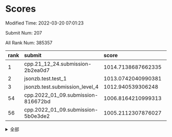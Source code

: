 # Scores

Modified Time: 2022-03-20 07:01:23

Submit Num: 207

All Rank Num: 385357

| rank |               submit               |       score        |       sigma        | pk_num |
| :--- | :--------------------------------- | :----------------- | :----------------- | :----- |
| 1    | cpp.21_12_24.submission-2b2ea0d7   | 1014.7138687662335 | 0.8446395267605356 | 7449   |
| 2    | jsonzb.test.test_1                 | 1013.0742040990381 | 0.8023683049248395 | 7447   |
| 3    | jsonzb.test.submission_level_4     | 1012.940539306248  | 0.8080461459614844 | 7441   |
| 54   | cpp.2022_01_09.submission-816672bd | 1006.8164210999313 | 0.7210040603699133 | 7447   |
| 56   | cpp.2022_01_09.submission-5b0e3de2 | 1005.2112307876027 | 0.7253415346946338 | 7448   |


<details>
<summary>全部</summary>

| rank |                 submit                 |       score        |       sigma        | pk_num |
| :--- | :------------------------------------- | :----------------- | :----------------- | :----- |
| 1    | cpp.21_12_24.submission-2b2ea0d7       | 1014.7138687662335 | 0.8446395267605356 | 7449   |
| 2    | jsonzb.test.test_1                     | 1013.0742040990381 | 0.8023683049248395 | 7447   |
| 3    | jsonzb.test.submission_level_4         | 1012.940539306248  | 0.8080461459614844 | 7441   |
| 4    | gobigger.level_3.submission_level_3_20 | 1011.7416890390135 | 0.7848650958923393 | 7449   |
| 5    | gobigger.level_3.submission_level_3_14 | 1011.352215342741  | 0.8035561391735078 | 7443   |
| 6    | gobigger.level_3.submission_level_3_6  | 1011.144650401998  | 0.7702460244759042 | 7443   |
| 7    | gobigger.level_3.submission_level_3_18 | 1011.0356616362991 | 0.7629143727376491 | 7443   |
| 8    | gobigger.level_3.submission_level_3_9  | 1010.9432796887456 | 0.7514865964595188 | 7448   |
| 9    | gobigger.level_3.submission_level_3_5  | 1010.8285154821826 | 0.7705973871049525 | 7448   |
| 10   | gobigger.level_3.submission_level_3_44 | 1010.82592525733   | 0.7495686567551212 | 7446   |
| 11   | gobigger.level_3.submission_level_3_40 | 1010.7506755137483 | 0.7976763572560261 | 7450   |
| 12   | gobigger.level_3.submission_level_3_21 | 1010.6930159709405 | 0.7446155797097692 | 7447   |
| 13   | gobigger.level_3.submission_level_3_12 | 1010.5040253203418 | 0.7594188857587146 | 7446   |
| 14   | gobigger.level_3.submission_level_3_27 | 1010.4551412377632 | 0.7680299143204162 | 7443   |
| 15   | gobigger.level_3.submission_level_3_42 | 1010.4015344336128 | 0.7625298409327828 | 7450   |
| 16   | gobigger.level_3.submission_level_3_0  | 1010.3150081108269 | 0.7503237914445549 | 7447   |
| 17   | gobigger.level_3.submission_level_3_24 | 1010.3005006695513 | 0.7726733635391526 | 7452   |
| 18   | gobigger.level_3.submission_level_3_36 | 1010.2264472264904 | 0.7723846987882619 | 7448   |
| 19   | gobigger.level_3.submission_level_3_49 | 1010.1932947583272 | 0.798507465662473  | 7449   |
| 20   | gobigger.level_3.submission_level_3_33 | 1009.9163359821631 | 0.7388925329312539 | 7442   |
| 21   | gobigger.level_3.submission_level_3_1  | 1009.9068735245361 | 0.7539902044239429 | 7440   |
| 22   | gobigger.level_3.submission_level_3_37 | 1009.8982162831614 | 0.764727031846918  | 7446   |
| 23   | gobigger.level_3.submission_level_3_28 | 1009.8786647834464 | 0.780916141785512  | 7445   |
| 24   | gobigger.level_3.submission_level_3_15 | 1009.870510150616  | 0.7653798011807025 | 7448   |
| 25   | gobigger.level_3.submission_level_3_38 | 1009.83785643554   | 0.7498572834571707 | 7449   |
| 26   | gobigger.level_3.submission_level_3_3  | 1009.8309397876371 | 0.7482691002025555 | 7449   |
| 27   | gobigger.level_3.submission_level_3_10 | 1009.8092881056524 | 0.74975571133454   | 7447   |
| 28   | gobigger.level_3.submission_level_3_13 | 1009.7848301774119 | 0.7758000632671455 | 7449   |
| 29   | gobigger.level_3.submission_level_3_30 | 1009.7064358674302 | 0.7471093639951227 | 7444   |
| 30   | gobigger.level_3.submission_level_3_31 | 1009.6801093462387 | 0.7721969026110923 | 7443   |
| 31   | gobigger.level_3.submission_level_3_47 | 1009.6582654880809 | 0.7581991554877459 | 7448   |
| 32   | gobigger.level_3.submission_level_3_45 | 1009.6290926820059 | 0.7544600957658792 | 7445   |
| 33   | gobigger.level_3.submission_level_3_39 | 1009.6078978808333 | 0.7641486432711126 | 7449   |
| 34   | gobigger.level_3.submission_level_3_2  | 1009.6010042315612 | 0.7436227578409137 | 7448   |
| 35   | gobigger.level_3.submission_level_3_25 | 1009.6006751283109 | 0.7515298343262902 | 7446   |
| 36   | gobigger.level_3.submission_level_3_46 | 1009.5973568937462 | 0.7589607738427365 | 7444   |
| 37   | gobigger.level_3.submission_level_3_17 | 1009.5653944129579 | 0.772324859787133  | 7444   |
| 38   | gobigger.level_3.submission_level_3_4  | 1009.5634930371482 | 0.7402997009101432 | 7449   |
| 39   | gobigger.level_3.submission_level_3_32 | 1009.4488622122025 | 0.7545610875087865 | 7444   |
| 40   | gobigger.level_3.submission_level_3_43 | 1009.3788294445168 | 0.7550054407276743 | 7451   |
| 41   | gobigger.level_3.submission_level_3_22 | 1009.3329080349259 | 0.7416464849830043 | 7442   |
| 42   | gobigger.level_3.submission_level_3_19 | 1009.2813317867032 | 0.757328215189269  | 7447   |
| 43   | gobigger.level_3.submission_level_3_8  | 1009.234229543759  | 0.7522472548945983 | 7450   |
| 44   | gobigger.level_3.submission_level_3_35 | 1009.1758184967013 | 0.755657804902618  | 7450   |
| 45   | gobigger.level_3.submission_level_3_11 | 1009.0383406457238 | 0.7527928852383848 | 7444   |
| 46   | gobigger.level_3.submission_level_3_7  | 1008.9767775178611 | 0.7407751224947337 | 7450   |
| 47   | gobigger.level_3.submission_level_3_41 | 1008.772585058398  | 0.7519482259222314 | 7445   |
| 48   | gobigger.level_3.submission_level_3_48 | 1008.7630628374519 | 0.7392985615610009 | 7444   |
| 49   | gobigger.level_3.submission_level_3_26 | 1008.7016930668806 | 0.7352309744307507 | 7442   |
| 50   | gobigger.level_3.submission_level_3_34 | 1008.6182706445966 | 0.751494667489034  | 7445   |
| 51   | gobigger.level_3.submission_level_3_23 | 1008.408576465829  | 0.75483507425648   | 7447   |
| 52   | gobigger.level_3.submission_level_3_16 | 1008.2969362562651 | 0.7509108362946855 | 7446   |
| 53   | gobigger.level_3.submission_level_3_29 | 1007.9976215511632 | 0.7432871375495332 | 7447   |
| 54   | cpp.2022_01_09.submission-816672bd     | 1006.8164210999313 | 0.7210040603699133 | 7447   |
| 55   | gobigger.level_1.submission_level_1_46 | 1005.5547971675765 | 0.7235010305811593 | 7443   |
| 56   | cpp.2022_01_09.submission-5b0e3de2     | 1005.2112307876027 | 0.7253415346946338 | 7448   |
| 57   | gobigger.level_1.submission_level_1_13 | 1005.0346875766363 | 0.7192728340589665 | 7443   |
| 58   | gobigger.level_1.submission_level_1_25 | 1004.6668798997418 | 0.7123635958328784 | 7448   |
| 59   | gobigger.level_1.submission_level_1_29 | 1004.6646303103688 | 0.7274828417280994 | 7447   |
| 60   | gobigger.level_1.submission_level_1_32 | 1004.57805982213   | 0.7126473949256564 | 7448   |
| 61   | gobigger.level_1.submission_level_1_35 | 1004.5743921527715 | 0.7217165432114435 | 7445   |
| 62   | gobigger.level_1.submission_level_1_38 | 1004.4500702488799 | 0.7139799451846485 | 7446   |
| 63   | gobigger.level_1.submission_level_1_14 | 1004.3481956856587 | 0.7392451561142627 | 7442   |
| 64   | gobigger.level_1.submission_level_1_8  | 1004.3010330802675 | 0.7184436759740588 | 7450   |
| 65   | gobigger.level_1.submission_level_1_43 | 1004.194998911641  | 0.7217780602948853 | 7450   |
| 66   | gobigger.level_1.submission_level_1_11 | 1004.1599854859755 | 0.714797367094104  | 7448   |
| 67   | gobigger.level_1.submission_level_1_23 | 1004.108395039539  | 0.7179421220364591 | 7446   |
| 68   | gobigger.level_1.submission_level_1_40 | 1004.0725051447859 | 0.7207306029642804 | 7440   |
| 69   | gobigger.level_1.submission_level_1_1  | 1004.0345362781376 | 0.7235769210930321 | 7445   |
| 70   | gobigger.level_1.submission_level_1_37 | 1004.0170476331658 | 0.713559716604211  | 7444   |
| 71   | gobigger.level_1.submission_level_1_5  | 1003.8868373725381 | 0.7187049500448072 | 7446   |
| 72   | gobigger.level_1.submission_level_1_4  | 1003.8775758995249 | 0.7167368582724445 | 7446   |
| 73   | gobigger.level_1.submission_level_1_45 | 1003.8635236877025 | 0.7092759982899391 | 7447   |
| 74   | gobigger.level_1.submission_level_1_27 | 1003.8582910940628 | 0.7210463426273287 | 7447   |
| 75   | gobigger.level_1.submission_level_1_3  | 1003.6961394545989 | 0.7279183606293007 | 7451   |
| 76   | gobigger.level_1.submission_level_1_6  | 1003.6219144475344 | 0.7098879190633375 | 7446   |
| 77   | gobigger.level_1.submission_level_1_48 | 1003.6075540578221 | 0.7139675591350407 | 7447   |
| 78   | gobigger.level_1.submission_level_1_39 | 1003.5422343265194 | 0.7095373060475356 | 7449   |
| 79   | gobigger.level_1.submission_level_1_21 | 1003.5184939744383 | 0.7237941495955468 | 7444   |
| 80   | gobigger.level_1.submission_level_1_2  | 1003.4973637158648 | 0.7190561765915802 | 7445   |
| 81   | gobigger.level_1.submission_level_1_41 | 1003.4015930219196 | 0.7275618441212589 | 7446   |
| 82   | gobigger.level_1.submission_level_1_34 | 1003.2570960927146 | 0.7130695566594538 | 7448   |
| 83   | gobigger.level_1.submission_level_1_36 | 1003.2439054808485 | 0.7156481947464824 | 7442   |
| 84   | gobigger.level_1.submission_level_1_19 | 1003.2394300936181 | 0.7059480788678741 | 7449   |
| 85   | gobigger.level_1.submission_level_1_30 | 1003.2013565548425 | 0.718569543529986  | 7445   |
| 86   | gobigger.level_1.submission_level_1_15 | 1003.1815916844586 | 0.7151991018847984 | 7443   |
| 87   | gobigger.level_1.submission_level_1_22 | 1003.0790126541104 | 0.7087866599457647 | 7445   |
| 88   | gobigger.level_1.submission_level_1_20 | 1002.9575730016039 | 0.7105723445849472 | 7449   |
| 89   | gobigger.level_1.submission_level_1_49 | 1002.9545452117841 | 0.7121569236485165 | 7450   |
| 90   | gobigger.level_1.submission_level_1_0  | 1002.9486906597704 | 0.7006013504800906 | 7446   |
| 91   | gobigger.level_1.submission_level_1_28 | 1002.9423415068267 | 0.7122214366266386 | 7445   |
| 92   | gobigger.level_1.submission_level_1_16 | 1002.9181587909163 | 0.7095133260113469 | 7452   |
| 93   | gobigger.level_1.submission_level_1_33 | 1002.8514597842415 | 0.7105641531151338 | 7447   |
| 94   | gobigger.level_1.submission_level_1_18 | 1002.7832006464465 | 0.7047817308240198 | 7445   |
| 95   | gobigger.level_1.submission_level_1_10 | 1002.7393712955004 | 0.7116038276154892 | 7451   |
| 96   | gobigger.level_1.submission_level_1_47 | 1002.7022281389766 | 0.697555754114751  | 7447   |
| 97   | gobigger.level_1.submission_level_1_7  | 1002.6640275241882 | 0.706830908463341  | 7451   |
| 98   | gobigger.level_1.submission_level_1_12 | 1002.6458658728367 | 0.7127162927103823 | 7449   |
| 99   | gobigger.level_1.submission_level_1_31 | 1002.5064089757365 | 0.6985865043428467 | 7447   |
| 100  | gobigger.level_1.submission_level_1_9  | 1002.494067953753  | 0.7099419699650258 | 7442   |
| 101  | gobigger.level_1.submission_level_1_17 | 1002.470816234288  | 0.718230960566937  | 7443   |
| 102  | gobigger.level_1.submission_level_1_24 | 1002.2078128896311 | 0.7147559632826017 | 7445   |
| 103  | gobigger.level_1.submission_level_1_42 | 1002.0091136867397 | 0.7211971514601395 | 7449   |
| 104  | gobigger.level_1.submission_level_1_44 | 1001.6568877700815 | 0.7111806733606575 | 7452   |
| 105  | gobigger.level_1.submission_level_1_26 | 1000.973161232344  | 0.7072740704164008 | 7445   |
| 106  | gobigger.random.submission_random_46   | 997.479689071221   | 0.7129161262572642 | 7447   |
| 107  | gobigger.random.submission_random_45   | 997.2084451225963  | 0.6973546268789955 | 7442   |
| 108  | gobigger.random.submission_random_8    | 997.1215938713549  | 0.6989426546633364 | 7447   |
| 109  | gobigger.random.submission_random_2    | 997.0946647618666  | 0.7060220276585676 | 7448   |
| 110  | gobigger.random.submission_random_28   | 997.0209394337832  | 0.7039476258627431 | 7450   |
| 111  | gobigger.random.submission_random_19   | 996.8826414306524  | 0.699685743197721  | 7448   |
| 112  | gobigger.random.submission_random_17   | 996.6799513877803  | 0.7073228845199456 | 7448   |
| 113  | gobigger.random.submission_random_16   | 996.6631161921306  | 0.7203997684529928 | 7445   |
| 114  | gobigger.random.submission_random_12   | 996.6452268665979  | 0.7097607275524175 | 7450   |
| 115  | gobigger.random.submission_random_32   | 996.5474994934101  | 0.7118159177717056 | 7441   |
| 116  | gobigger.random.submission_random_21   | 996.5188955891392  | 0.7101912501032625 | 7451   |
| 117  | gobigger.random.submission_random_15   | 996.497624335564   | 0.6993369872680364 | 7443   |
| 118  | gobigger.random.submission_random_29   | 996.4367163319329  | 0.705819312615068  | 7446   |
| 119  | gobigger.random.submission_random_48   | 996.2695818461277  | 0.712743529375936  | 7446   |
| 120  | gobigger.random.submission_random_36   | 996.2356630915535  | 0.7168339558134218 | 7445   |
| 121  | gobigger.random.submission_random_41   | 996.226274859494   | 0.713371328413849  | 7447   |
| 122  | gobigger.random.submission_random_42   | 996.2227236514763  | 0.7231308612701275 | 7445   |
| 123  | gobigger.random.submission_random_9    | 996.2166865303639  | 0.7123401584481676 | 7441   |
| 124  | gobigger.random.submission_random_25   | 996.1738590575708  | 0.7054134563311635 | 7449   |
| 125  | gobigger.random.submission_random_1    | 996.1725280939064  | 0.7112112396200017 | 7450   |
| 126  | gobigger.random.submission_random_14   | 996.0553104593306  | 0.7114814518305878 | 7450   |
| 127  | gobigger.random.submission_random_6    | 996.0406155900522  | 0.7143590696618504 | 7446   |
| 128  | gobigger.random.submission_random_3    | 996.0404429936619  | 0.7150185498491984 | 7449   |
| 129  | gobigger.random.submission_random_0    | 995.9918622688091  | 0.7075756371724543 | 7448   |
| 130  | gobigger.random.submission_random_47   | 995.9470686067498  | 0.7202901941629983 | 7445   |
| 131  | gobigger.random.submission_random_13   | 995.8677406490181  | 0.7128421886229227 | 7451   |
| 132  | gobigger.random.submission_random_33   | 995.7771425851936  | 0.7160343695928771 | 7447   |
| 133  | gobigger.random.submission_random_38   | 995.7428346517167  | 0.715409504981749  | 7441   |
| 134  | gobigger.random.submission_random_37   | 995.7102723471547  | 0.7059079832589471 | 7449   |
| 135  | gobigger.random.submission_random_18   | 995.7077131015303  | 0.7152660299957773 | 7451   |
| 136  | gobigger.random.submission_random_20   | 995.7052581190094  | 0.6932361928322367 | 7445   |
| 137  | gobigger.random.submission_random_23   | 995.656049901953   | 0.7206885601323356 | 7449   |
| 138  | gobigger.random.submission_random_4    | 995.6402954177138  | 0.7050161695277077 | 7445   |
| 139  | gobigger.random.submission_random_11   | 995.6123316800874  | 0.711372520979778  | 7447   |
| 140  | gobigger.random.submission_random_30   | 995.611032292872   | 0.7291020878456533 | 7446   |
| 141  | gobigger.random.submission_random_7    | 995.5937791148376  | 0.7117228238620853 | 7448   |
| 142  | gobigger.random.submission_random_34   | 995.5801268151922  | 0.7075025283341208 | 7445   |
| 143  | gobigger.random.submission_random_27   | 995.5131462168275  | 0.7194831360316364 | 7443   |
| 144  | gobigger.random.submission_random_31   | 995.5095684277176  | 0.7079737887759583 | 7446   |
| 145  | gobigger.random.submission_random_44   | 995.4585755193162  | 0.7178975224530143 | 7446   |
| 146  | gobigger.random.submission_random_26   | 995.4169487783836  | 0.7042560401930972 | 7443   |
| 147  | gobigger.random.submission_random_49   | 995.3806200123091  | 0.7135931812616709 | 7449   |
| 148  | gobigger.random.submission_random_43   | 995.0992705547119  | 0.7254368416493342 | 7447   |
| 149  | gobigger.random.submission_random_40   | 995.0987872889964  | 0.7041463541505597 | 7448   |
| 150  | gobigger.random.submission_random_10   | 994.9976671449016  | 0.708061806937839  | 7452   |
| 151  | gobigger.random.submission_random_39   | 994.963635201236   | 0.7164608931948114 | 7448   |
| 152  | gobigger.random.submission_random_5    | 994.8739705418495  | 0.7111419612018728 | 7445   |
| 153  | gobigger.random.submission_random_22   | 994.6623311442879  | 0.7101457799048405 | 7446   |
| 154  | gobigger.random.submission_random_35   | 994.5620377543378  | 0.7169287383491897 | 7446   |
| 155  | gobigger.random.submission_random_24   | 994.2354262969891  | 0.7228120773347846 | 7450   |
| 156  | gobigger.level_2.submission_level_2_26 | 994.1790200023863  | 0.7413965910547085 | 7448   |
| 157  | gobigger.level_2.submission_level_2_11 | 993.8045096654903  | 0.7408473936439888 | 7446   |
| 158  | gobigger.level_2.submission_level_2_30 | 993.5642190325548  | 0.7364468251668761 | 7450   |
| 159  | gobigger.level_2.submission_level_2_40 | 993.3768436025531  | 0.7388349059811151 | 7452   |
| 160  | gobigger.level_2.submission_level_2_45 | 993.1687710300376  | 0.717868637332266  | 7448   |
| 161  | gobigger.level_2.submission_level_2_28 | 993.0615619887018  | 0.7349426772204513 | 7445   |
| 162  | gobigger.level_2.submission_level_2_48 | 993.0566492710684  | 0.746990193560363  | 7442   |
| 163  | gobigger.level_2.submission_level_2_18 | 992.8742523983527  | 0.7403837688864852 | 7447   |
| 164  | gobigger.level_2.submission_level_2_37 | 992.8575132735032  | 0.7559832390862706 | 7436   |
| 165  | gobigger.level_2.submission_level_2_23 | 992.7957769827874  | 0.730604243083068  | 7449   |
| 166  | gobigger.level_2.submission_level_2_22 | 992.7953232554471  | 0.749974099624469  | 7445   |
| 167  | gobigger.level_2.submission_level_2_20 | 992.7646458010472  | 0.7415258127374246 | 7448   |
| 168  | gobigger.level_2.submission_level_2_0  | 992.7632774333683  | 0.7283239018904321 | 7444   |
| 169  | gobigger.level_2.submission_level_2_21 | 992.6999267458274  | 0.746654770011876  | 7443   |
| 170  | gobigger.level_2.submission_level_2_2  | 992.6755642407562  | 0.7566742130425624 | 7448   |
| 171  | gobigger.level_2.submission_level_2_42 | 992.6108927882474  | 0.7390165526467081 | 7446   |
| 172  | gobigger.level_2.submission_level_2_10 | 992.5724642854642  | 0.7589133310730343 | 7444   |
| 173  | gobigger.level_2.submission_level_2_36 | 992.5006543075239  | 0.7433343702891012 | 7448   |
| 174  | gobigger.level_2.submission_level_2_19 | 992.4593012663966  | 0.7445488169088605 | 7442   |
| 175  | gobigger.level_2.submission_level_2_5  | 992.4452230371655  | 0.7291262542413232 | 7449   |
| 176  | gobigger.level_2.submission_level_2_29 | 992.1656566105165  | 0.7497703988747099 | 7448   |
| 177  | gobigger.level_2.submission_level_2_27 | 992.1277060428853  | 0.7592338667453598 | 7446   |
| 178  | gobigger.level_2.submission_level_2_32 | 992.1131369543276  | 0.739539464601023  | 7447   |
| 179  | gobigger.level_2.submission_level_2_49 | 992.0734453175162  | 0.7536355978801037 | 7448   |
| 180  | gobigger.level_2.submission_level_2_1  | 992.0677185668966  | 0.7186177966216096 | 7447   |
| 181  | gobigger.level_2.submission_level_2_39 | 992.0589325556147  | 0.7383985427943437 | 7441   |
| 182  | gobigger.level_2.submission_level_2_16 | 992.042510475894   | 0.7462931414855913 | 7450   |
| 183  | gobigger.level_2.submission_level_2_38 | 992.0363890128144  | 0.7508116400817263 | 7443   |
| 184  | gobigger.level_2.submission_level_2_3  | 991.9325030894727  | 0.7457101768637792 | 7451   |
| 185  | gobigger.level_2.submission_level_2_6  | 991.9131486302666  | 0.7513298453307946 | 7445   |
| 186  | gobigger.level_2.submission_level_2_43 | 991.8578194401944  | 0.7521153522233138 | 7446   |
| 187  | gobigger.level_2.submission_level_2_13 | 991.8107723628925  | 0.7366240323678573 | 7444   |
| 188  | gobigger.level_2.submission_level_2_35 | 991.774934679997   | 0.7599070208557361 | 7446   |
| 189  | gobigger.level_2.submission_level_2_4  | 991.7722774097397  | 0.7551342184740272 | 7446   |
| 190  | gobigger.level_2.submission_level_2_15 | 991.7563519156796  | 0.7569662813418702 | 7446   |
| 191  | gobigger.level_2.submission_level_2_46 | 991.7539446586318  | 0.7448503067674043 | 7440   |
| 192  | gobigger.level_2.submission_level_2_9  | 991.7029143330193  | 0.7396318620188942 | 7450   |
| 193  | gobigger.level_2.submission_level_2_14 | 991.688397758786   | 0.751662569359681  | 7447   |
| 194  | gobigger.level_2.submission_level_2_44 | 991.6117425060979  | 0.7450812296078739 | 7445   |
| 195  | gobigger.level_2.submission_level_2_34 | 991.5824864962823  | 0.7463242759794236 | 7449   |
| 196  | gobigger.level_2.submission_level_2_31 | 991.4984984496903  | 0.7404726144475169 | 7439   |
| 197  | gobigger.level_2.submission_level_2_12 | 991.3356311773085  | 0.763855500682957  | 7449   |
| 198  | gobigger.level_2.submission_level_2_17 | 991.321306322871   | 0.7736560830012943 | 7456   |
| 199  | gobigger.level_2.submission_level_2_33 | 991.2686652159194  | 0.7664573836012574 | 7446   |
| 200  | gobigger.level_2.submission_level_2_25 | 991.2084311472789  | 0.7748341047301295 | 7448   |
| 201  | gobigger.level_2.submission_level_2_7  | 990.9432316136246  | 0.7618655463009538 | 7449   |
| 202  | gobigger.level_2.submission_level_2_24 | 990.8732506556435  | 0.7652242308244926 | 7450   |
| 203  | gobigger.level_2.submission_level_2_47 | 990.773892640928   | 0.7430479319110506 | 7449   |
| 204  | gobigger.level_2.submission_level_2_8  | 990.3531708395152  | 0.764488232552301  | 7444   |
| 205  | gobigger.level_2.submission_level_2_41 | 989.385493742885   | 0.7927827755604011 | 7444   |
| 206  | gobigger.none.submission_none_0        | 976.5439077178162  | 1.4122314342467435 | 7447   |
| 207  | gobigger.none.submission_none_1        | 974.5829143443468  | 1.653527248370789  | 7446   |

</details>
